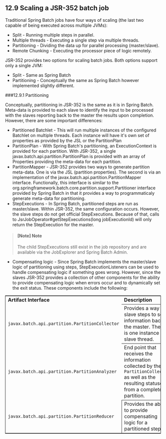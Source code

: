 ## 12.9 Scaling a JSR-352 batch job

Traditional Spring Batch jobs have four ways of scaling (the last two capable of being executed across multiple JVMs):

- Split - Running multiple steps in parallel.
- Multiple threads - Executing a single step via multiple threads.
- Partitioning - Dividing the data up for parallel processing (master/slave).
- Remote Chunking - Executing the processor piece of logic remotely.

JSR-352 provides two options for scaling batch jobs. Both options support only a single JVM:

- Split - Same as Spring Batch
- Partitioning - Conceptually the same as Spring Batch however implemented slightly different.

###12.9.1 Partitioning

Conceptually, partitioning in JSR-352 is the same as it is in Spring Batch. Meta-data is provided to each slave to identify the input to be processed with the slaves reporting back to the master the results upon completion. However, there are some important differences:

- Partitioned Batchlet - This will run multiple instances of the configured Batchlet on multiple threads. Each instance will have it's own set of properties as provided by the JSL or the PartitionPlan
- PartitionPlan - With Spring Batch's partitioning, an ExecutionContext is provided for each partition. With JSR-352, a single javax.batch.api.partition.PartitionPlan is provided with an array of Properties providing the meta-data for each partition.
- PartitionMapper - JSR-352 provides two ways to generate partition meta-data. One is via the JSL (partition properties). The second is via an implementation of the javax.batch.api.partition.PartitionMapper interface. Functionally, this interface is similar to the org.springframework.batch.core.partition.support.Partitioner interface provided by Spring Batch in that it provides a way to programmaticaly generate meta-data for partitioning.
- StepExecutions - In Spring Batch, partitioned steps are run as master/slave. Within JSR-352, the same configuration occurs. However, the slave steps do not get official StepExecutions. Because of that, calls to JsrJobOperator#getStepExecutions(long jobExecutionId) will only return the StepExecution for the master.

>#### [Note]	Note ####
> The child StepExecutions still exist in the job repository and are available via the JobExplorer and Spring Batch Admin.

- Compensating logic - Since Spring Batch implements the master/slave logic of partitioning using steps, StepExecutionListeners can be used to handle compensating logic if something goes wrong. However, since the slaves JSR-352 provides a collection of other components for the ability to provide compensating logic when errors occur and to dynamically set the exit status. These components include the following:


<table style="border-collapse: collapse;border-top: 0.5pt solid ; border-bottom: 0.5pt solid ; border-left: 0.5pt solid ; border-right: 0.5pt solid ; "><colgroup><col align="left"><col align="left"></colgroup><tbody><tr><td  align="left">
<span class="bold"><strong>Artifact Interface</strong></span>
</td><td style="border-bottom: 0.5pt solid ; " align="left">
<span class="bold"><strong>Description</strong></span>
</td></tr><tr><td  align="left"><code class="classname">javax.batch.api.partition.PartitionCollector</code></td><td style="border-bottom: 0.5pt solid ; " align="left">Provides a way for slave steps to send information back to the
master. There is one instance per slave thread.</td></tr><tr><td  align="left"><code class="classname">javax.batch.api.partition.PartitionAnalyzer</code></td><td style="border-bottom: 0.5pt solid ; " align="left">End point that receives the information collected by the
<code class="classname">PartitionCollector</code> as well as the resulting
statuses from a completed partition.</td></tr><tr><td style="border-right: 0.5pt solid ; " align="left"><code class="classname">javax.batch.api.partition.PartitionReducer</code></td><td style="" align="left">Provides the ability to provide compensating logic for a partitioned
step.</td></tr></tbody></table>

